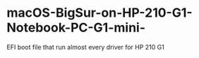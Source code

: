 # macOS-BigSur-on-HP-210-G1-Notebook-PC-G1-mini-
EFI boot file that run almost every driver for HP 210 G1
